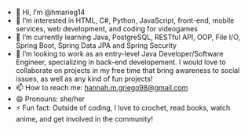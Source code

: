 - 👋 Hi, I’m @hmarieg14
- 👀 I’m interested in HTML, C#, Python, JavaScript, front-end, mobile services, web development, and coding for videogames
- 🌱 I’m currently learning Java, PostgreSQL, RESTful API, OOP, File I/O, Spring Boot, Spring Data JPA and Spring Security
- 💞️ I’m looking to work as an entry-level Java Developer/Software Engineer, specializing in back-end developement. I would love to collaborate on projects in my free time that bring awareness to social issues, as well as any kind of fun projects!
- 📫 How to reach me: hannah.m.griego98@gmail.com
- 😄 Pronouns: she/her
- ⚡ Fun fact: Outside of coding, I love to crochet, read books, watch anime, and get involved in the community!

<!---
hmarieg14/hmarieg14 is a ✨ special ✨ repository because its `README.md` (this file) appears on your GitHub profile.
You can click the Preview link to take a look at your changes.
--->

